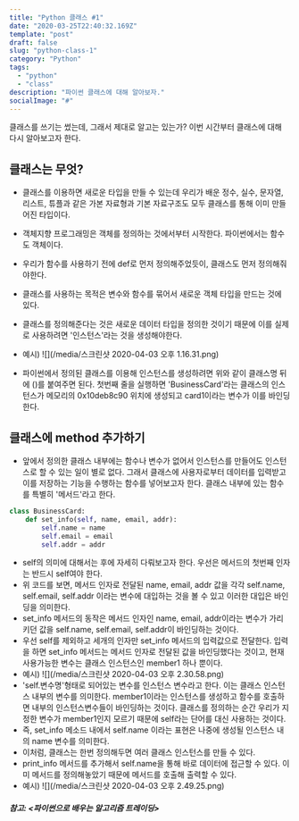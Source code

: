 ```yaml
---
title: "Python 클래스 #1"
date: "2020-03-25T22:40:32.169Z"
template: "post"
draft: false
slug: "python-class-1"
category: "Python"
tags:
  - "python"
  - "class"
description: "파이썬 클래스에 대해 알아보자."
socialImage: "#"
---
```

클래스를 쓰기는 썼는데, 그래서 제대로 알고는 있는가? 이번 시간부터 클래스에 대해 다시 알아보고자 한다.   

## 클래스는 무엇?
- 클래스를 이용하면 새로운 타입을 만들 수 있는데 우리가 배운 정수, 실수, 문자열, 리스트, 튜플과 같은 가본 자료형과 기본 자료구조도 모두 클래스를 통해 이미 만들어진 타입이다. 
- 객체지향 프로그래밍은 객체를 정의하는 것에서부터 시작한다. 파이썬에서는 함수도 객체이다. 
- 우리가 함수를 사용하기 전에 def로 먼저 정의해주었듯이, 클래스도 먼저 정의해줘야한다. 
- 클래스를 사용하는 목적은 변수와 함수를 묶어서 새로운 객체 타입을 만드는 것에 있다. 
- 클래스를 정의해준다는 것은 새로운 데이터 타입을 정의한 것이기 때문에 이를 실제로 사용하려면 '인스턴스'라는 것을 생성해야한다.   
- 예시)
![](/media/스크린샷 2020-04-03 오후 1.16.31.png)

- 파이썬에서 정의된 클래스를 이용해 인스턴스를 생성하려면 위와 같이 클래스명 뒤에 ()를 붙여주면 된다. 첫번째 줄을 실행하면 'BusinessCard'라는 클래스의 인스턴스가 메모리의 0x10deb8c90 위치에 생성되고 card1이라는 변수가 이를 바인딩한다. 

## 클래스에 method 추가하기   
- 앞에서 정의한 클래스 내부에는 함수나 변수가 없어서 인스턴스를 만들어도 인스턴스로 할 수 있는 일이 별로 없다. 그래서 클래스에 사용자로부터 데이터를 입력받고 이를 저장하는 기능을 수행하는 함수를 넣어보고자 한다. 클래스 내부에 있는 함수를 특별히 '메서드'라고 한다. 
```python   
class BusinessCard:
    def set_info(self, name, email, addr):
        self.name = name
        self.email = email
        self.addr = addr
```     
- self의 의미에 대해서는 후에 자세히 다뤄보고자 한다. 우선은 메서드의 첫번째 인자는 반드시 self여야 한다. 
- 위 코드를 보면, 메서드 인자로 전달된 name, email, addr 값을 각각 self.name, self.email, self.addr 이라는 변수에 대입하는 것을 볼 수 있고 이러한 대입은 바인딩을 의미한다. 
- set_info 메서드의 동작은 메서드 인자인 name, email, addr이라는 변수가 가리키던 값을 self.name, self.email, self.addr이 바인딩하는 것이다.   
- 우선 self를 제외하고 세개의 인자만 set_info 메서드의 입력값으로 전달한다. 입력을 하면 set_info 메서드는 메서드 인자로 전달된 값을 바인딩했다는 것이고, 현재 사용가능한 변수는 클래스 인스턴스인 member1 하나 뿐이다. 
- 예시)
![](/media/스크린샷 2020-04-03 오후 2.30.58.png)
- 'self.변수명'형태로 되어있는 변수를 인스턴스 변수라고 한다. 이는 클래스 인스턴스 내부의 변수를 의미한다. member1이라는 인스턴스를 생성하고 함수를 호출하면 내부의 인스턴스변수들이 바인딩하는 것이다. 클래스를 정의하는 순간 우리가 지정한 변수가 member1인지 모르기 때문에 self라는 단어를 대신 사용하는 것이다. 
- 즉, set_info 메소드 내에서 self.name 이라는 표현은 나중에 생성될 인스턴스 내의 name 변수를 의미한다. 
- 이처럼, 클래스는 한번 정의해두면 여러 클래스 인스턴스를 만들 수 있다. 
- print_info 메서드를 추가해서 self.name을 통해 바로 데이터에 접근할 수 있다. 이미 메서드를 정의해놓았기 때문에 메서드를 호출해 출력할 수 있다. 
- 예시)
![](/media/스크린샷 2020-04-03 오후 2.49.25.png)

##### 참고: <파이썬으로 배우는 알고리즘 트레이딩>

